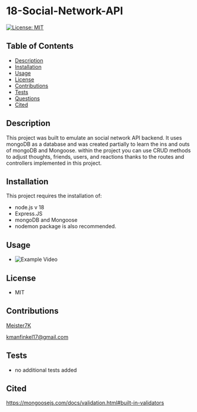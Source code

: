 # 18-Social-Network-API

[![License: MIT](https://img.shields.io/badge/License-MIT-yellow.svg)](https://opensource.org/licenses/MIT)

## Table of Contents
- [Description](#Description)
- [Installation](#Installation)
- [Usage](#Usage)
- [License](#License)
- [Contributions](#Contributions)
- [Tests](#Tests)
- [Questions](#Questions)
- [Cited](#Cited)

## Description

This project was built to emulate an social network API backend. It uses mongoDB as a database and was created partially to learn the ins and outs of mongoDB and Mongoose. within the project you can use CRUD methods to adjust thoughts, friends, users, and reactions thanks to the routes and controllers implemented in this project. 

## Installation
This project requires the installation of: 
- node.js v 18
- Express.JS
- mongoDB and Mongoose
- nodemon package is also recommended.


## Usage


- ![Example Video](./img/noSQL.gif)

## License
- MIT

## Contributions
 [Meister7K](github.com/Meister7K)


 [kmanfinkel17@gmail.com](mailto:kmanfinkel17@gmail.com)


## Tests
- no additional tests added


## Cited

https://mongoosejs.com/docs/validation.html#built-in-validators